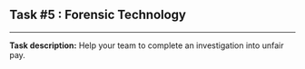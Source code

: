 ## Task #5 : Forensic Technology

<hr>

**Task description:** 
Help your team to complete an investigation into unfair pay.

